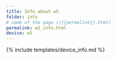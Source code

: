 ```yaml
---
title: Info about w5
folder: info
# name of the page (/{{permalink}}.html)
permalink: w5_info.html
device: w5
---
```

{% include templates/device_info.md %}
